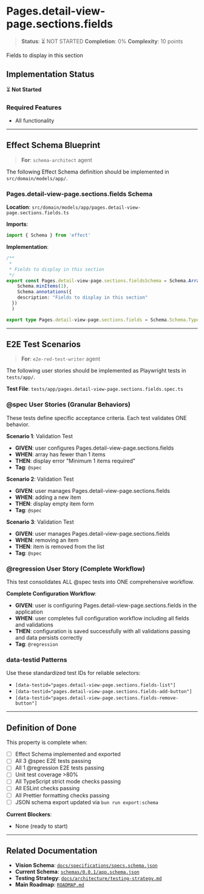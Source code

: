 # Pages.detail-view-page.sections.fields

> **Status**: ⏳ NOT STARTED
> **Completion**: 0%
> **Complexity**: 10 points

Fields to display in this section

## Implementation Status

⏳ **Not Started**

### Required Features

- All functionality

---

## Effect Schema Blueprint

> **For**: `schema-architect` agent

The following Effect Schema definition should be implemented in `src/domain/models/app/`.

### Pages.detail-view-page.sections.fields Schema

**Location**: `src/domain/models/app/pages.detail-view-page.sections.fields.ts`

**Imports**:

```typescript
import { Schema } from 'effect'
```

**Implementation**:

```typescript
/**
 *
 * Fields to display in this section
 */
export const Pages.detail-view-page.sections.fieldsSchema = Schema.Array(Schema.String).pipe(
    Schema.minItems(1),
    Schema.annotations({
    description: "Fields to display in this section"
  })
  )

export type Pages.detail-view-page.sections.fields = Schema.Schema.Type<typeof Pages.detail-view-page.sections.fieldsSchema>
```

---

## E2E Test Scenarios

> **For**: `e2e-red-test-writer` agent

The following user stories should be implemented as Playwright tests in `tests/app/`.

**Test File**: `tests/app/pages.detail-view-page.sections.fields.spec.ts`

### @spec User Stories (Granular Behaviors)

These tests define specific acceptance criteria. Each test validates ONE behavior.

**Scenario 1**: Validation Test

- **GIVEN**: user configures Pages.detail-view-page.sections.fields
- **WHEN**: array has fewer than 1 items
- **THEN**: display error "Minimum 1 items required"
- **Tag**: `@spec`

**Scenario 2**: Validation Test

- **GIVEN**: user manages Pages.detail-view-page.sections.fields
- **WHEN**: adding a new item
- **THEN**: display empty item form
- **Tag**: `@spec`

**Scenario 3**: Validation Test

- **GIVEN**: user manages Pages.detail-view-page.sections.fields
- **WHEN**: removing an item
- **THEN**: item is removed from the list
- **Tag**: `@spec`

### @regression User Story (Complete Workflow)

This test consolidates ALL @spec tests into ONE comprehensive workflow.

**Complete Configuration Workflow**:

- **GIVEN**: user is configuring Pages.detail-view-page.sections.fields in the application
- **WHEN**: user completes full configuration workflow including all fields and validations
- **THEN**: configuration is saved successfully with all validations passing and data persists correctly
- **Tag**: `@regression`

### data-testid Patterns

Use these standardized test IDs for reliable selectors:

- `[data-testid="pages.detail-view-page.sections.fields-list"]`
- `[data-testid="pages.detail-view-page.sections.fields-add-button"]`
- `[data-testid="pages.detail-view-page.sections.fields-remove-button"]`

---

## Definition of Done

This property is complete when:

- [ ] Effect Schema implemented and exported
- [ ] All 3 @spec E2E tests passing
- [ ] All 1 @regression E2E tests passing
- [ ] Unit test coverage >80%
- [ ] All TypeScript strict mode checks passing
- [ ] All ESLint checks passing
- [ ] All Prettier formatting checks passing
- [ ] JSON schema export updated via `bun run export:schema`

**Current Blockers**:

- None (ready to start)

---

## Related Documentation

- **Vision Schema**: [`docs/specifications/specs.schema.json`](../specs.schema.json)
- **Current Schema**: [`schemas/0.0.1/app.schema.json`](../../schemas/0.0.1/app.schema.json)
- **Testing Strategy**: [`docs/architecture/testing-strategy.md`](../../architecture/testing-strategy.md)
- **Main Roadmap**: [`ROADMAP.md`](../../../ROADMAP.md)
